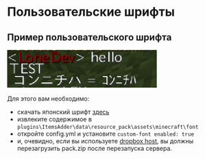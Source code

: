 # Пользовательские шрифты

## Пример пользовательского шрифта

![](../../../.gitbook/assets/immagine%20%285%29.png)

Для этого вам необходимо:

* скачать японский шрифт [здесь](http://matteodev.it/spigot/itemsadder/res/v2/font.zip)
* извлеките содержимое в `plugins\ItemsAdder\data\resource_pack\assets\minecraft\font`
* откройте config.yml и установите `custom-font enabled: true`
* и, очевидно, если вы используете [dropbox host](../../resourcepack-hosting/resourcepack-on-dropbox.md), вы должны перезагрузить pack.zip после перезапуска сервера.
